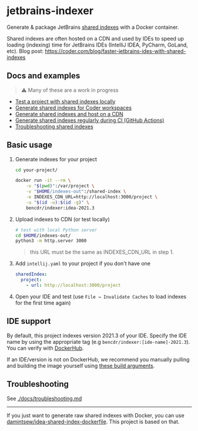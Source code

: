 # jetbrains-indexer

Generate & package JetBrains [shared indexes](https://www.jetbrains.com/help/idea/shared-indexes.html) with a Docker container.

Shared indexes are often hosted on a CDN and used by IDEs to speed up loading (indexing) time for JetBrains IDEs (IntelliJ IDEA, PyCharm, GoLand, etc). Blog post: <https://coder.com/blog/faster-jetbrains-ides-with-shared-indexes>

## Docs and examples

> ⚠️ Many of these are a work in progress

- [Test a project with shared indexes locally](./docs/filesystem.md)
- [Generate shared indexes for Coder workspaces](./docs/coder.md)
- [Generate shared indexes and host on a CDN](./docs/cdn.md)
- [Generate shared indexes regularly during CI (GitHub Actions)](./docs/ci.md)
- [Troubleshooting shared indexes](./docs/troubleshooting.md)

## Basic usage

1.  Generate indexes for your project

    ```sh
    cd your-project/

    docker run -it --rm \
        -v "$(pwd)":/var/project \
        -v "$HOME/indexes-out":/shared-index \
        -e INDEXES_CDN_URL=http://localhost:3000/project \
        -u "$(id -u):$(id -g)" \
        bencdr/indexer:idea-2021.3
    ```

1.  Upload indexes to CDN (or test locally)

    ```sh
    # test with local Python server
    cd $HOME/indexes-out/
    python3 -m http.server 3000
    ```

    > this URL must be the same as INDEXES_CDN_URL in step 1.

1.  Add `intellij.yaml` to your project if you don't have one

    ```yaml
    sharedIndex:
      project:
        - url: http://localhost:3000/project
    ```

1.  Open your IDE and test (use `File → Invalidate Caches` to load indexes for the first time again)

## IDE support

By default, this project indexes version 2021.3 of your IDE. Specify the IDE name by using the appropriate tag (e.g `bencdr/indexer:[ide-name]-2021.3`). You can verify with [DockerHub](https://hub.docker.com/r/bencdr/indexer/tags).

If an IDE/version is not on DockerHub, we recommend you manually pulling and building the image yourself using [these build arguments](https://github.com/bpmct/jetbrains-indexer/blob/master/image/Dockerfile#L3-L9).

## Troubleshooting

See [./docs/troubleshooting.md](./docs/troubleshooting.md)

---

If you just want to generate raw shared indexes with Docker, you can use [damintsew/idea-shared-index-dockerfile](https://github.com/damintsew/idea-shared-index-dockerfile). This project is based on that.
